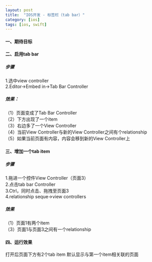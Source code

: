 ```yaml
---
layout: post
title:  "IOS开发 - 标签栏（tab bar）"
category: [ios]
tags: [ios, swift]
---
```


#### 一、期待目标

<!-- more -->

#### 二、启用tab bar
##### 步骤
1.选中view controller  
2.Editor->Embed in->Tab Bar Controller  
##### 效果：  
（1）页面变成了Tab Bar Controller  
（2）下方出现了一个item  
（3）右边多了一个View Controller  
（4）当前View Controller与新的View Controller之间有个relationship  
（5）如果当前页面有内容，内容会移到新的View Controller上  

#### 三、增加一个tab item
##### 步骤
1.拖进一个控件View Controller（页面3）  
2.点击tab bar Controller  
3.Ctrl，同时点击、拖拽至页面3  
4.relationship seque->view controllers  
##### 效果
（1）页面1有两个item  
（3）页面1与页面3之间有一个relationship  

#### 四、运行效果
打开后页面下方有2个tab item
默认显示与第一个item相关联的页面
